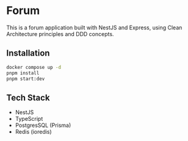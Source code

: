 # Forum

This is a forum application built with NestJS and Express,
using Clean Architecture principles and DDD concepts.

## Installation

```bash
docker compose up -d
pnpm install
pnpm start:dev
```

## Tech Stack

- NestJS
- TypeScript
- PostgresSQL (Prisma)
- Redis (ioredis)
